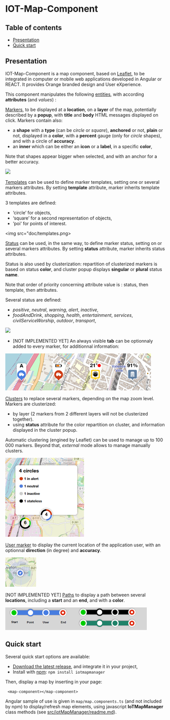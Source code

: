 # IOT-Map-Component 

## Table of contents

- [Presentation](#presentation)
- [Quick start](#quick-start)


## Presentation

IOT-Map-Component is a map component, based on [Leaflet](https://leafletjs.com/), to be integrated in computer or mobile web applications developed in Angular or REACT. 
It provides Orange branded design and User eXperience. 

This component manipulates the following <ins>entities</ins>, with according **attributes** (and *values*) :

<ins>Markers</ins>, to be displayed at a **location**, on a **layer** of the map, potentially described by a **popup**, with **title** and **body** HTML messages displayed on click. Markers contain also: 
- a **shape** with a **type** (can be *circle* or *square*), **anchored** or not, **plain** or not, displayed in a **color**, with a **percent** gauge (only for *circle* shapes), and with a circle of **accuracy**.
- an **inner** which can be either an **icon** or a **label**, in a specific **color**,

Note that shapes appear bigger when selected, and with an anchor for a better accuracy.

<img src="doc/markers">

<ins>Templates</ins> can be used to define marker templates, setting one or several markers attributes. By setting **template** attribute, marker inherits template attributes.

3 templates are defined:
- ‘circle’ for objects,  
- ‘square’ for a second representation of objects,
- ‘poi‘ for points of interest.

<img src="doc/templates.png>

<ins>Status</ins> can be used, in the same way, to define marker status, setting on or several markers attributes. By setting **status** attribute, marker inherits status attributes.

Status is also used by clusterization: repartition of clusterized markers is based on status **color**, and cluster popup displays **singular** or **plural** status **name**.

Note that order of priority concerning attribute value is : status, then template, then attributes.

Several status are defined: 
- *positive*, *neutral*, *warning*, *alert*, *inactive*, 
- *foodAndDrink*, *shopping*, *health*, *entertainment*, *services*, *civilServiceWorship*, *outdoor*, *transport*, 

<img src="doc/status.png">

- [NOT IMPLEMENTED YET] An always visible **tab** can be optionnaly added to every marker, for additionnal information:

<img src="doc/tabs.png">

<ins>Clusters</ins> to replace several markers, depending on the map zoom level.
Markers are clusterized:
- by layer (2 markers from 2 different layers will not be clusterized together).
- using **status** attribute for the color repartition on cluster, and information displayed in the cluster popup.

Automatic clustering (engined by Leaflet) can be used to manage up to 100 000 markers. Beyond that, *external* mode allows to manage manually clusters.

<img src="doc/clusters.png">

<ins>User marker</ins> to display the current location of the application user, with an optionnal **direction** (in degree) and **accuracy**.

<img src="doc/usermarker.png">

[NOT IMPLEMENTED YET] <ins>Paths</ins> to display a path between several **locations**, including a **start** and an **end**, and with a **color**.

<img src="doc/Image6.png">

## Quick start

Several quick start options are available:
- [Download the latest release](https://github.com/Orange-OpenSource/IOT-Map-Component/archive/V0.4.5.zip), and integrate it in your project,
- Install with [npm](https://www.npmjs.com/): `npm install iotmapmanager`

Then, display a map by inserting in your page:
```
 <map-component></map-component>
```
Angular sample of use is given in ```map/map.components.ts``` (and not included by npm) to display/refresh map elements, using javascript **IoTMapManager** class methods (see [src/iotMapManager/readme.md](https://github.com/Orange-OpenSource/IOT-Map-Component/blob/master/src/iotMapManager/readme.md)).


